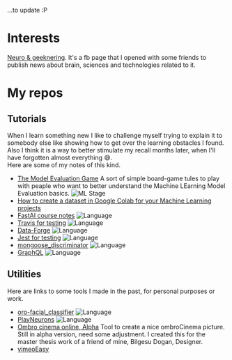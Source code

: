 ...to update :P

# Interests
[Neuro & geeknering](https://www.facebook.com/neuromachinebrain/). It's a fb page that I opened with some friends to publish news about brain, sciences and technologies related to it.

# My repos

## Tutorials
When I learn something new I like to challenge myself trying to explain it to somebody else like showing how to get over the learning obstacles I found. Also I think it is a way to better stimulate my recall months later, when I'll have forgotten almost everything 😅.  
Here are some of my notes of this kind.  

* [The Model Evaluation Game](https://gist.github.com/gianfa/4a370517e963d8cd6bd1bb3246ed68ad#file-ml-learn-model_evaluation-md) A sort of simple board-game tules to play with peaple who want to better understand the Machine LEarning Model Evaluation basics. ![ML Stage](https://img.shields.io/badge/-MachineLearning-blue.svg)
* [How to create a dataset in Google Colab for your Machine Learning projects](https://medium.com/@gianfrancescoangelini/how-to-create-a-dataset-in-google-colab-for-your-machine-learning-projects-c1852d62936e)
* [FastAI course notes](https://github.com/gianfa/fastai_notes) ![Language](https://img.shields.io/badge/-Python-green.svg)
* [Travis for testing](https://github.com/gianfa/tutorials-travis_testing_python) ![Language](https://img.shields.io/badge/-Python-green.svg)
* [Data-Forge](https://github.com/gianfa/tutorials-dataForge) ![Language](https://img.shields.io/badge/-NodeJS-orange.svg)
* [Jest for testing](https://github.com/gianfa/tutorial-testing-jest) ![Language](https://img.shields.io/badge/-NodeJS-orange.svg)
* [mongoose_discriminator](https://github.com/gianfa/tutorials-mongoose_discriminator) ![Language](https://img.shields.io/badge/-NodeJS-orange.svg)
* [GraphQL](https://github.com/gianfa/tutorials-GraphQL) ![Language](https://img.shields.io/badge/-NodeJS-orange.svg)

## Utilities
Here are links to some tools I made in the past, for personal purposes or work.

* [oro-facial_classifier](https://github.com/gianfa/oro-facial_classifier) ![Language](https://img.shields.io/badge/-Matlab-pink.svg)
* [PlayNeurons](https://github.com/gianfa/PlayNeurons) ![Language](https://img.shields.io/badge/-Matlab-pink.svg)
* [Ombro cinema online, Alpha](http://www.omgd.altervista.org/appTest/ombroCinema/index.php)
Tool to create a nice ombroCinema picture. Still in alpha version, need some adjustment. I created this for the master thesis work of a friend of mine, Bilgesu Dogan, Designer. 
* [vimeoEasy](https://github.com/gianfa/vimeoEasy)
